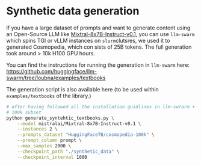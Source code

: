 
# Synthetic data generation

If you have a large dataset of prompts and want to generate content using an Open-Source LLM like [Mixtral-8x7B-Instruct-v0.1](https://huggingface.co/mistralai/Mixtral-8x7B-Instruct-v0.1), you can use `llm-swarm` which spins TGI or vLLM instances on `slurm`clutsres, we used it to generated Cosmopedia, which con sists of 25B tokens. The full generation took around > 10k H100 GPU hours.

You can find the instructions for running the generation in `llm-swarm` here: https://github.com/huggingface/llm-swarm/tree/loubna/examples/textbooks

The generation script is also available here (to be used within `examples/textbooks` of the library.)

```bash
# after having followed all the installation guidlines in llm-swrarm + install wandb
# 100k subset
python generate_syntehtic_textbooks.py \
    --model mistralai/Mixtral-8x7B-Instruct-v0.1 \
    --instances 2 \
    --prompts_dataset "HuggingFaceTB/cosmopedia-100k" \
    --prompt_column prompt \
    --max_samples 2000 \
    --checkpoint_path "./synthetic_data" \
    --checkpoint_interval 1000
```
